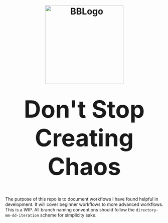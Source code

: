<h1 align="center">
  <img src="./assets/husk-1.png" alt="BBLogo" width="250" /></br></br>
  <strong style="font-size:75px;">Don't Stop Creating Chaos</strong>
</h1></br>

The purpose of this repo is to document workflows I have found helpful in development. It will cover beginner workflows to more advanced workflows. This is a WIP. 
All branch naming conventions should follow the `directory-mm-dd-iteration` scheme for simplicity sake. 